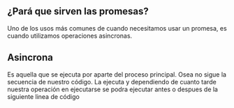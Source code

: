 ## ¿Pará que sirven las promesas?
Uno de los usos más comunes de cuando necesitamos 
usar un promesa, es cuando utilizamos operaciones
asincronas.

## Asincrona
Es aquella que se ejecuta por aparte del proceso principal.
Osea no sigue la secuencia de nuestro código. La ejecuta y 
dependiendo de cuanto tarde nuestra operación en ejecutarse
se podra ejecutar antes o despues de la siguiente linea de código

